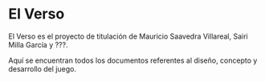 # El Verso
El Verso es el proyecto de titulación de Mauricio Saavedra Villareal, Sairi Milla García y ???. 

Aquí se encuentran todos los documentos referentes al diseño, concepto y desarrollo del juego.

